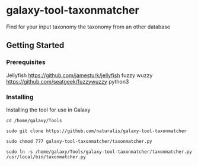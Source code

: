# galaxy-tool-taxonmatcher
Find for your input taxonomy the taxonomy from an other database
## Getting Started
### Prerequisites
Jellyfish https://github.com/jamesturk/jellyfish
fuzzy wuzzy https://github.com/seatgeek/fuzzywuzzy
python3
### Installing
Installing the tool for use in Galaxy
```
cd /home/galaxy/Tools
```
```
sudo git clone https://github.com/naturalis/galaxy-tool-taxonmatcher
```
```
sudo chmod 777 galaxy-tool-taxonmatcher/taxonmatcher.py
```
```
sudo ln -s /home/galaxy/Tools/galaxy-tool-taxonmatcher/taxonmatcher.py /usr/local/bin/taxonmatcher.py
```
